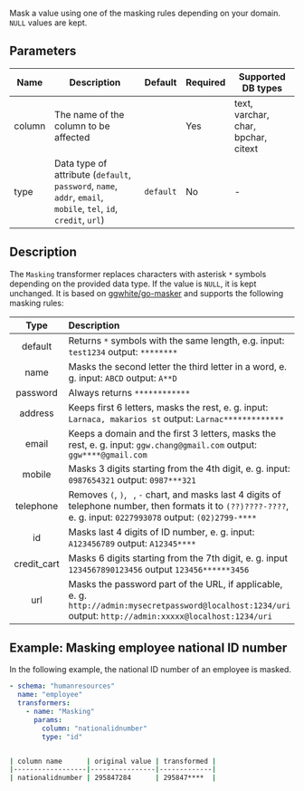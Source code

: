 Mask a value using one of the masking rules depending on your domain. `NULL` values are kept.

## Parameters

| Name   | Description                                                                                                     | Default   | Required | Supported DB types                  |
|--------|-----------------------------------------------------------------------------------------------------------------|-----------|----------|-------------------------------------|
| column | The name of the column to be affected                                                                           |           | Yes      | text, varchar, char, bpchar, citext |
| type   | Data type of attribute (`default`, `password`, `name`, `addr`, `email`, `mobile`, `tel`, `id`, `credit`, `url`) | `default` | No       | -                                   |

## Description

The `Masking` transformer replaces characters with asterisk `*` symbols depending on the provided data type. If the
value is `NULL`, it is kept unchanged. It is based on [ggwhite/go-masker](https://github.com/ggwhite/go-masker) and
supports the following masking rules:

|    Type     | Description                                                                                                                                                          |
|:-----------:|:---------------------------------------------------------------------------------------------------------------------------------------------------------------------|
|   default   | Returns `*` symbols with the same length, e.g. input: `test1234` output: `********`                                                                                  |
|    name     | Masks the second letter the third letter in a word, e. g. input: `ABCD` output: `A**D`                                                                               |
|  password   | Always returns `************`                                                                                                                                        |
|   address   | Keeps first 6 letters, masks the rest, e. g. input: `Larnaca, makarios st` output: `Larnac*************`                                                             |
|    email    | Keeps a domain and the first 3 letters, masks the rest, e. g. input: `ggw.chang@gmail.com` output: `ggw****@gmail.com`                                               |
|   mobile    | Masks 3 digits starting from the 4th digit, e. g. input: `0987654321` output: `0987***321`                                                                           |
|  telephone  | Removes `(`, `)`, ` `, `-` chart, and masks last 4 digits of telephone number, then formats it to `(??)????-????`, e. g. input: `0227993078` output: `(02)2799-****` |
|     id      | Masks last 4 digits of ID number, e. g. input: `A123456789` output: `A12345****`                                                                                     |
| credit_cart | Masks 6 digits starting from the 7th digit, e. g. input `1234567890123456` output `123456******3456`                                                                 |
|     url     | Masks the password part of the URL, if applicable, e. g. `http://admin:mysecretpassword@localhost:1234/uri` output: `http://admin:xxxxx@localhost:1234/uri`          |

## Example: Masking employee national ID number

In the following example, the national ID number of an employee is masked.

``` yaml title="Masking transformer example"
- schema: "humanresources"
  name: "employee"
  transformers:
    - name: "Masking"
      params:
        column: "nationalidnumber"
        type: "id"
```

```bash title="Expected result"

| column name      | original value | transformed |
|------------------|----------------|-------------|
| nationalidnumber | 295847284      | 295847****  |
```
